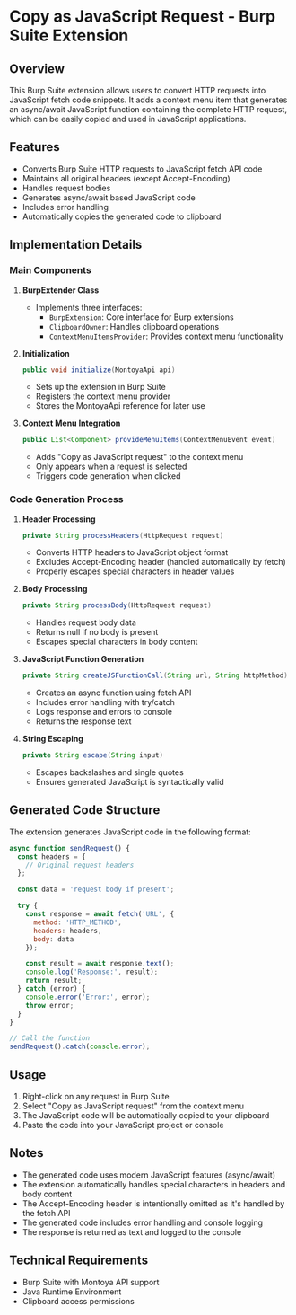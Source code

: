 # Copy as JavaScript Request - Burp Suite Extension

## Overview
This Burp Suite extension allows users to convert HTTP requests into JavaScript fetch code snippets. It adds a context menu item that generates an async/await JavaScript function containing the complete HTTP request, which can be easily copied and used in JavaScript applications.

## Features
- Converts Burp Suite HTTP requests to JavaScript fetch API code
- Maintains all original headers (except Accept-Encoding)
- Handles request bodies
- Generates async/await based JavaScript code
- Includes error handling
- Automatically copies the generated code to clipboard

## Implementation Details

### Main Components

1. **BurpExtender Class**
   - Implements three interfaces:
     - `BurpExtension`: Core interface for Burp extensions
     - `ClipboardOwner`: Handles clipboard operations
     - `ContextMenuItemsProvider`: Provides context menu functionality

2. **Initialization**
   ```java
   public void initialize(MontoyaApi api)
   ```
   - Sets up the extension in Burp Suite
   - Registers the context menu provider
   - Stores the MontoyaApi reference for later use

3. **Context Menu Integration**
   ```java
   public List<Component> provideMenuItems(ContextMenuEvent event)
   ```
   - Adds "Copy as JavaScript request" to the context menu
   - Only appears when a request is selected
   - Triggers code generation when clicked

### Code Generation Process

1. **Header Processing**
   ```java
   private String processHeaders(HttpRequest request)
   ```
   - Converts HTTP headers to JavaScript object format
   - Excludes Accept-Encoding header (handled automatically by fetch)
   - Properly escapes special characters in header values

2. **Body Processing**
   ```java
   private String processBody(HttpRequest request)
   ```
   - Handles request body data
   - Returns null if no body is present
   - Escapes special characters in body content

3. **JavaScript Function Generation**
   ```java
   private String createJSFunctionCall(String url, String httpMethod)
   ```
   - Creates an async function using fetch API
   - Includes error handling with try/catch
   - Logs response and errors to console
   - Returns the response text

4. **String Escaping**
   ```java
   private String escape(String input)
   ```
   - Escapes backslashes and single quotes
   - Ensures generated JavaScript is syntactically valid

## Generated Code Structure

The extension generates JavaScript code in the following format:
```javascript
async function sendRequest() {
  const headers = {
    // Original request headers
  };

  const data = 'request body if present';

  try {
    const response = await fetch('URL', {
      method: 'HTTP_METHOD',
      headers: headers,
      body: data
    });

    const result = await response.text();
    console.log('Response:', result);
    return result;
  } catch (error) {
    console.error('Error:', error);
    throw error;
  }
}

// Call the function
sendRequest().catch(console.error);
```

## Usage

1. Right-click on any request in Burp Suite
2. Select "Copy as JavaScript request" from the context menu
3. The JavaScript code will be automatically copied to your clipboard
4. Paste the code into your JavaScript project or console

## Notes

- The generated code uses modern JavaScript features (async/await)
- The extension automatically handles special characters in headers and body content
- The Accept-Encoding header is intentionally omitted as it's handled by the fetch API
- The generated code includes error handling and console logging
- The response is returned as text and logged to the console

## Technical Requirements

- Burp Suite with Montoya API support
- Java Runtime Environment
- Clipboard access permissions
